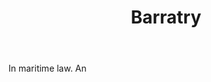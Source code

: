 ---
title: Barratry
letter: B
permalink: "/definitions/barratry.html"
body: In maritime law. An
published_at: '2018-07-07'
source: Black's Law Dictionary
layout: post
---